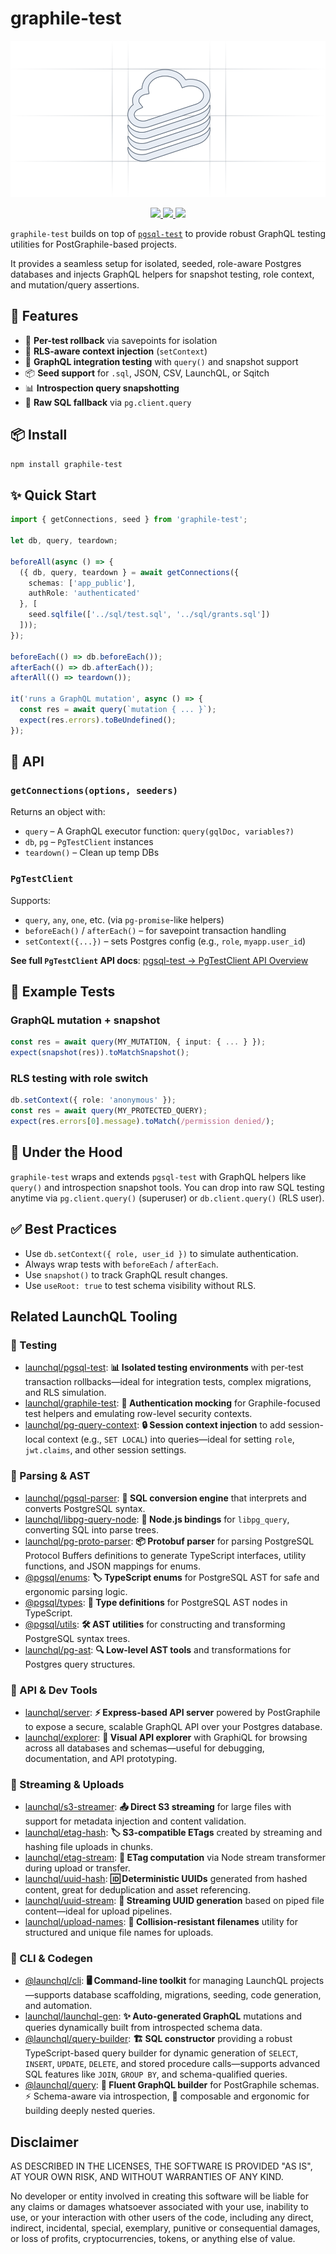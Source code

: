 # graphile-test

<p align="center" width="100%">
  <img height="250" src="https://raw.githubusercontent.com/launchql/launchql/refs/heads/main/assets/outline-logo.svg" />
</p>

<p align="center" width="100%">
  <a href="https://github.com/launchql/launchql/actions/workflows/run-tests.yaml">
    <img height="20" src="https://github.com/launchql/launchql/actions/workflows/run-tests.yaml/badge.svg" />
  </a>
  <a href="https://github.com/launchql/launchql/blob/main/LICENSE">
    <img height="20" src="https://img.shields.io/badge/license-MIT-blue.svg"/>
  </a>
  <a href="https://www.npmjs.com/package/graphile-test">
    <img height="20" src="https://img.shields.io/github/package-json/v/launchql/launchql?filename=packages%2Fgraphile-test%2Fpackage.json"/>
  </a>
</p>

`graphile-test` builds on top of [`pgsql-test`](https://github.com/launchql/launchql/tree/main/packages/pgsql-test) to provide robust GraphQL testing utilities for PostGraphile-based projects.

It provides a seamless setup for isolated, seeded, role-aware Postgres databases and injects GraphQL helpers for snapshot testing, role context, and mutation/query assertions.

## 🚀 Features

* 🔁 **Per-test rollback** via savepoints for isolation
* 🔐 **RLS-aware context injection** (`setContext`)
* 🧪 **GraphQL integration testing** with `query()` and snapshot support
* 📦 **Seed support** for `.sql`, JSON, CSV, LaunchQL, or Sqitch
* 📊 **Introspection query snapshotting**
* 🔧 **Raw SQL fallback** via `pg.client.query`

## 📦 Install

```bash
npm install graphile-test
```

## ✨ Quick Start

```ts
import { getConnections, seed } from 'graphile-test';

let db, query, teardown;

beforeAll(async () => {
  ({ db, query, teardown } = await getConnections({
    schemas: ['app_public'],
    authRole: 'authenticated'
  }, [
    seed.sqlfile(['../sql/test.sql', '../sql/grants.sql'])
  ]));
});

beforeEach(() => db.beforeEach());
afterEach(() => db.afterEach());
afterAll(() => teardown());

it('runs a GraphQL mutation', async () => {
  const res = await query(`mutation { ... }`);
  expect(res.errors).toBeUndefined();
});
```

## 📘 API

### `getConnections(options, seeders)`

Returns an object with:

* `query` – A GraphQL executor function: `query(gqlDoc, variables?)`
* `db`, `pg` – `PgTestClient` instances
* `teardown()` – Clean up temp DBs

### `PgTestClient`

Supports:

* `query`, `any`, `one`, etc. (via `pg-promise`-like helpers)
* `beforeEach()` / `afterEach()` – for savepoint transaction handling
* `setContext({...})` – sets Postgres config (e.g., `role`, `myapp.user_id`)

**See full `PgTestClient` API docs**: [pgsql-test → PgTestClient API Overview](https://www.npmjs.com/package/pgsql-test#pgtestclient-api-overview)

## 🧪 Example Tests

### GraphQL mutation + snapshot

```ts
const res = await query(MY_MUTATION, { input: { ... } });
expect(snapshot(res)).toMatchSnapshot();
```

### RLS testing with role switch

```ts
db.setContext({ role: 'anonymous' });
const res = await query(MY_PROTECTED_QUERY);
expect(res.errors[0].message).toMatch(/permission denied/);
```

## 🧱 Under the Hood

`graphile-test` wraps and extends `pgsql-test` with GraphQL helpers like `query()` and introspection snapshot tools. You can drop into raw SQL testing anytime via `pg.client.query()` (superuser) or `db.client.query()` (RLS user).

## ✅ Best Practices

* Use `db.setContext({ role, user_id })` to simulate authentication.
* Always wrap tests with `beforeEach` / `afterEach`.
* Use `snapshot()` to track GraphQL result changes.
* Use `useRoot: true` to test schema visibility without RLS.

## Related LaunchQL Tooling

### 🧪 Testing

* [launchql/pgsql-test](https://github.com/launchql/launchql/tree/main/packages/pgsql-test): **📊 Isolated testing environments** with per-test transaction rollbacks—ideal for integration tests, complex migrations, and RLS simulation.
* [launchql/graphile-test](https://github.com/launchql/launchql/tree/main/packages/graphile-test): **🔐 Authentication mocking** for Graphile-focused test helpers and emulating row-level security contexts.
* [launchql/pg-query-context](https://github.com/launchql/launchql/tree/main/packages/pg-query-context): **🔒 Session context injection** to add session-local context (e.g., `SET LOCAL`) into queries—ideal for setting `role`, `jwt.claims`, and other session settings.

### 🧠 Parsing & AST

* [launchql/pgsql-parser](https://github.com/launchql/pgsql-parser): **🔄 SQL conversion engine** that interprets and converts PostgreSQL syntax.
* [launchql/libpg-query-node](https://github.com/launchql/libpg-query-node): **🌉 Node.js bindings** for `libpg_query`, converting SQL into parse trees.
* [launchql/pg-proto-parser](https://github.com/launchql/pg-proto-parser): **📦 Protobuf parser** for parsing PostgreSQL Protocol Buffers definitions to generate TypeScript interfaces, utility functions, and JSON mappings for enums.
* [@pgsql/enums](https://github.com/launchql/pgsql-parser/tree/main/packages/enums): **🏷️ TypeScript enums** for PostgreSQL AST for safe and ergonomic parsing logic.
* [@pgsql/types](https://github.com/launchql/pgsql-parser/tree/main/packages/types): **📝 Type definitions** for PostgreSQL AST nodes in TypeScript.
* [@pgsql/utils](https://github.com/launchql/pgsql-parser/tree/main/packages/utils): **🛠️ AST utilities** for constructing and transforming PostgreSQL syntax trees.
* [launchql/pg-ast](https://github.com/launchql/launchql/tree/main/packages/pg-ast): **🔍 Low-level AST tools** and transformations for Postgres query structures.

### 🚀 API & Dev Tools

* [launchql/server](https://github.com/launchql/launchql/tree/main/packages/server): **⚡ Express-based API server** powered by PostGraphile to expose a secure, scalable GraphQL API over your Postgres database.
* [launchql/explorer](https://github.com/launchql/launchql/tree/main/packages/explorer): **🔎 Visual API explorer** with GraphiQL for browsing across all databases and schemas—useful for debugging, documentation, and API prototyping.

### 🔁 Streaming & Uploads

* [launchql/s3-streamer](https://github.com/launchql/launchql/tree/main/packages/s3-streamer): **📤 Direct S3 streaming** for large files with support for metadata injection and content validation.
* [launchql/etag-hash](https://github.com/launchql/launchql/tree/main/packages/etag-hash): **🏷️ S3-compatible ETags** created by streaming and hashing file uploads in chunks.
* [launchql/etag-stream](https://github.com/launchql/launchql/tree/main/packages/etag-stream): **🔄 ETag computation** via Node stream transformer during upload or transfer.
* [launchql/uuid-hash](https://github.com/launchql/launchql/tree/main/packages/uuid-hash): **🆔 Deterministic UUIDs** generated from hashed content, great for deduplication and asset referencing.
* [launchql/uuid-stream](https://github.com/launchql/launchql/tree/main/packages/uuid-stream): **🌊 Streaming UUID generation** based on piped file content—ideal for upload pipelines.
* [launchql/upload-names](https://github.com/launchql/launchql/tree/main/packages/upload-names): **📂 Collision-resistant filenames** utility for structured and unique file names for uploads.

### 🧰 CLI & Codegen

* [@launchql/cli](https://github.com/launchql/launchql/tree/main/packages/cli): **🖥️ Command-line toolkit** for managing LaunchQL projects—supports database scaffolding, migrations, seeding, code generation, and automation.
* [launchql/launchql-gen](https://github.com/launchql/launchql/tree/main/packages/launchql-gen): **✨ Auto-generated GraphQL** mutations and queries dynamically built from introspected schema data.
* [@launchql/query-builder](https://github.com/launchql/launchql/tree/main/packages/query-builder): **🏗️ SQL constructor** providing a robust TypeScript-based query builder for dynamic generation of `SELECT`, `INSERT`, `UPDATE`, `DELETE`, and stored procedure calls—supports advanced SQL features like `JOIN`, `GROUP BY`, and schema-qualified queries.
* [@launchql/query](https://github.com/launchql/launchql/tree/main/packages/query): **🧩 Fluent GraphQL builder** for PostGraphile schemas. ⚡ Schema-aware via introspection, 🧩 composable and ergonomic for building deeply nested queries.

## Disclaimer

AS DESCRIBED IN THE LICENSES, THE SOFTWARE IS PROVIDED "AS IS", AT YOUR OWN RISK, AND WITHOUT WARRANTIES OF ANY KIND.

No developer or entity involved in creating this software will be liable for any claims or damages whatsoever associated with your use, inability to use, or your interaction with other users of the code, including any direct, indirect, incidental, special, exemplary, punitive or consequential damages, or loss of profits, cryptocurrencies, tokens, or anything else of value.

